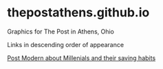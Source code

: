 # thepostathens.github.io
Graphics for The Post in Athens, Ohio

Links in descending order of appearance

<a href="http://thepostathens.github.io/Google%20Charts/PMmillenialSavings.html">Post Modern about Millenials and their saving habits</a>